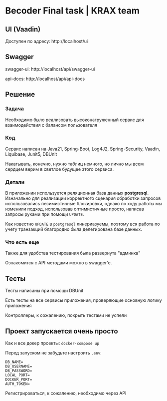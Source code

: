 # Becoder Final task | KRAX team

## UI (Vaadin)

Доступен по адресу: http://localhost/ui

## Swagger

swagger-ui:  http://localhost/api/swagger-ui

api-docs: http://localhost/api/api-docs

## Решение

### Задача

Необходимо было реализовать высоконагруженный сервис для взаимодействия с балансом пользователя

### Код

Сервис написан на Java21, Spring-Boot, Log4J2, Spring-Security, Vaadin,
Liquibase, Junit5, DBUnit

Накатывать, конечно, нужно таблиц немного, но лично мы всем сердцем верим в светлое будущее этого сервиса.

### Детали

В приложении используется реляционная база данных **postgresql**.
Изначально для реализации корректного сценария обработки запросов использовались
песимистичные блокировки, однако по ходу работы мы изменили подход, использовав
оптимистичные просто, написав запросы руками при помощи `UPDATE`.

Как известно `UPDATE` в `postgresql` линериазуемы,
поэтому вся работа по учету транзакций благородно была делегирована базе данных.

### Что есть еще

Также для удобства тестирования была развернута "админка"

Ознакомится с API методами можно в swagger'е.

## Тесты

Тесты написаны при помощи DBUnit

Есть тесты на все сервисы приложения, проверяющие основную логику приложения

Контроллеры, к сожалению, покрыть тестами не успели

## Проект запускается очень просто

Как и все докер проекты:
`docker-compose up`

Перед запуском не забудьте настроить `.env`:

```
DB_NAME=
DB_USERNAME=
DB_PASSWORD=
LOCAL_PORT=
DOCKER_PORT=
AUTH_TOKEN=
```

Регистрироваться, к сожалению, необходимо через API
